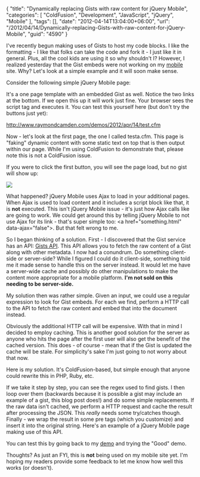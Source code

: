 {
	"title": "Dynamically replacing Gists with raw content for jQuery Mobile",
	"categories": [
		"ColdFusion",
		"Development",
		"JavaScript",
		"jQuery",
		"Mobile"
	],
	"tags": [],
	"date": "2012-04-14T13:04:00+06:00",
	"url": "/2012/04/14/Dynamically-replacing-Gists-with-raw-content-for-jQuery-Mobile",
	"guid": "4590"
}

I've recently begun making uses of Gists to host my code blocks. I like the formatting - I like that folks can take the code and fork it - I just like it in general. Plus, all the cool kids are using it so why shouldn't I? However, I realized yesterday that the Gist embeds were not working on my <a href="http://www.raymondcamden.com/mobile">mobile</a> site. Why? Let's look at a simple example and it will soon make sense.

<p>

Consider the following simple jQuery Mobile page:

<script src="https://gist.github.com/2385587.js?file=test.html"></script>

It's a one page template with an embedded Gist as well. Notice the two links at the bottom. If we open this up it will work just fine. Your browser sees the script tag and executes it. You can test this yourself here (but don't try the buttons just yet):

<p>

<a href="http://www.raymondcamden.com/demos/2012/apr/14/test.cfm">http://www.raymondcamden.com/demos/2012/apr/14/test.cfm</a>

<p>

Now - let's look at the first page, the one I called testa.cfm. This page is "faking" dynamic content with some static text on top that is then output within our page. While I'm using ColdFusion to demonstrate that, please note this is not a ColdFusion issue. 

<script src="https://gist.github.com/2385615.js?file=testa.cfm"></script>

<p>

If you were to click the first button, you will see the page load, but no gist will show up:

<p>

<img src="http://www.raymondcamden.com/images/ScreenClip70.png" />

<p>

What happened? jQuery Mobile uses Ajax to load in your additional pages. When Ajax is used to load content and it includes a script block like that, it is <b>not</b> executed. This isn't jQuery Mobile issue - it's just how Ajax calls like are going to work. We could get around this by telling jQuery Mobile to not use Ajax for its link - that's super simple too: &lt;a href="something.html" data-ajax="false"&gt;. But that felt wrong to me. 

<p>

So I began thinking of a solution. First - I discovered that the Gist service has an API: <a href="http://developer.github.com/v3/gists/">Gists API</a>. This API allows you to fetch the raw content of a Gist along with other metadata. I now had a conundrum. Do something client-side or server-side? While I figured I could do it client-side, something told me it made sense to handle this on the server instead. It would let me have a server-wide cache and possibly do other manipulations to make the content more appropriate for a mobile platform. <b>I'm not sold on this needing to be server-side.</b> 

<p>

My solution then was rather simple. Given an input, we could use a regular expression to look for Gist embeds. For each we find, perform a HTTP call to the API to fetch the raw content and embed that into the document instead.

<p>

Obviously the additional HTTP call will be expensive. With that in mind I decided to employ caching. This is another good solution for the server as anyone who hits the page after the first user will also get the benefit of the cached version. This does - of course - mean that if the Gist is updated the cache will be stale. For simplicity's sake I'm just going to not worry about that now. 

<p>

Here is my solution. It's ColdFusion-based, but simple enough that anyone could rewrite this in PHP, Ruby, etc.

<script src="https://gist.github.com/2385721.js?file=replaceGistWithRaw.cfm"></script>

If we take it step by step, you can see the regex used to find gists. I then loop over them (backwards because it is possible a gist may include an example of a gist, this blog post does!) and do some simple replacements. If the raw data isn't cached, we perform a HTTP request and cache the result after processing the JSON. This <i>really</i> needs some try/catches though. Finally - we wrap the result in some pre tags (which you customize) and insert it into the original string. Here's an example of a jQuery Mobile page making use of this API.

<p>

<script src="https://gist.github.com/2385753.js?file=test2.cfm"></script>

You can test this by going back to my <a href="http://www.raymondcamden.com/demos/2012/apr/14/test.cfm">demo</a> and trying the "Good" demo.

<p>

Thoughts? As just an FYI, this is <b>not</b> being used on my mobile site yet. I'm hoping my readers provide some feedback to let me know how well this works (or doesn't).